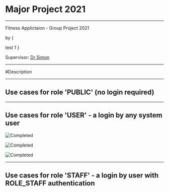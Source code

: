 # Major Project 2021

-----------------------
Fitness Applictaion - Group Project 2021 

by 
 {
 	
 test 1 
 }


Supervisor: [Dr Simon](https://github.com/)

-----------------------

#Description 



-----------------------
Use cases for role 'PUBLIC' (no login required)
-----------------------



-------
Use cases for role 'USER' - a login by any system user
-------


![Completed](https://img.shields.io/badge/done-Success-green)



![Completed](https://img.shields.io/badge/done-Success-green)



![Completed](https://img.shields.io/badge/done-Success-green)

 

-------
Use cases for role 'STAFF' - a login by user with ROLE_STAFF authentication
-------

